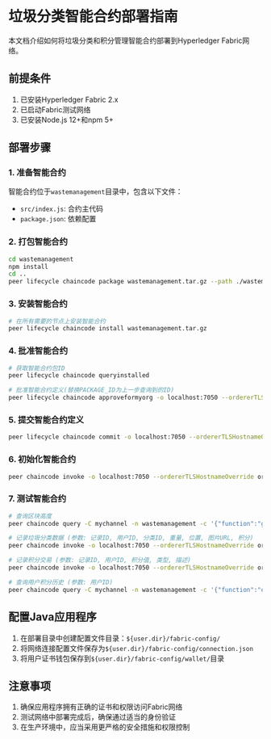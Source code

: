 # 垃圾分类智能合约部署指南

本文档介绍如何将垃圾分类和积分管理智能合约部署到Hyperledger Fabric网络。

## 前提条件

1. 已安装Hyperledger Fabric 2.x
2. 已启动Fabric测试网络
3. 已安装Node.js 12+和npm 5+

## 部署步骤

### 1. 准备智能合约

智能合约位于`wastemanagement`目录中，包含以下文件：
- `src/index.js`: 合约主代码
- `package.json`: 依赖配置

### 2. 打包智能合约

```bash
cd wastemanagement
npm install
cd ..
peer lifecycle chaincode package wastemanagement.tar.gz --path ./wastemanagement --lang node --label wastemanagement_1.0
```

### 3. 安装智能合约

```bash
# 在所有需要的节点上安装智能合约
peer lifecycle chaincode install wastemanagement.tar.gz
```

### 4. 批准智能合约

```bash
# 获取智能合约包ID
peer lifecycle chaincode queryinstalled

# 批准智能合约定义(替换PACKAGE_ID为上一步查询到的ID)
peer lifecycle chaincode approveformyorg -o localhost:7050 --ordererTLSHostnameOverride orderer.example.com --channelID mychannel --name wastemanagement --version 1.0 --package-id PACKAGE_ID --sequence 1 --tls --cafile ${PWD}/organizations/ordererOrganizations/example.com/orderers/orderer.example.com/msp/tlscacerts/tlsca.example.com-cert.pem
```

### 5. 提交智能合约定义

```bash
peer lifecycle chaincode commit -o localhost:7050 --ordererTLSHostnameOverride orderer.example.com --channelID mychannel --name wastemanagement --version 1.0 --sequence 1 --tls --cafile ${PWD}/organizations/ordererOrganizations/example.com/orderers/orderer.example.com/msp/tlscacerts/tlsca.example.com-cert.pem --peerAddresses localhost:7051 --tlsRootCertFiles ${PWD}/organizations/peerOrganizations/org1.example.com/peers/peer0.org1.example.com/tls/ca.crt --peerAddresses localhost:9051 --tlsRootCertFiles ${PWD}/organizations/peerOrganizations/org2.example.com/peers/peer0.org2.example.com/tls/ca.crt
```

### 6. 初始化智能合约

```bash
peer chaincode invoke -o localhost:7050 --ordererTLSHostnameOverride orderer.example.com --tls --cafile ${PWD}/organizations/ordererOrganizations/example.com/orderers/orderer.example.com/msp/tlscacerts/tlsca.example.com-cert.pem -C mychannel -n wastemanagement --peerAddresses localhost:7051 --tlsRootCertFiles ${PWD}/organizations/peerOrganizations/org1.example.com/peers/peer0.org1.example.com/tls/ca.crt --peerAddresses localhost:9051 --tlsRootCertFiles ${PWD}/organizations/peerOrganizations/org2.example.com/peers/peer0.org2.example.com/tls/ca.crt -c '{"function":"initLedger","Args":[]}'
```

### 7. 测试智能合约

```bash
# 查询区块高度
peer chaincode query -C mychannel -n wastemanagement -c '{"function":"getBlockHeight","Args":[]}'

# 记录垃圾分类数据 (参数: 记录ID, 用户ID, 分类ID, 重量, 位置, 图片URL, 积分)
peer chaincode invoke -o localhost:7050 --ordererTLSHostnameOverride orderer.example.com --tls --cafile ${PWD}/organizations/ordererOrganizations/example.com/orderers/orderer.example.com/msp/tlscacerts/tlsca.example.com-cert.pem -C mychannel -n wastemanagement --peerAddresses localhost:7051 --tlsRootCertFiles ${PWD}/organizations/peerOrganizations/org1.example.com/peers/peer0.org1.example.com/tls/ca.crt --peerAddresses localhost:9051 --tlsRootCertFiles ${PWD}/organizations/peerOrganizations/org2.example.com/peers/peer0.org2.example.com/tls/ca.crt -c '{"function":"recordWasteClassification","Args":["1", "1001", "2", "1.5", "北京市朝阳区", "http://example.com/image.jpg", "25"]}'

# 记录积分交易 (参数: 记录ID, 用户ID, 积分值, 类型, 描述)
peer chaincode invoke -o localhost:7050 --ordererTLSHostnameOverride orderer.example.com --tls --cafile ${PWD}/organizations/ordererOrganizations/example.com/orderers/orderer.example.com/msp/tlscacerts/tlsca.example.com-cert.pem -C mychannel -n wastemanagement --peerAddresses localhost:7051 --tlsRootCertFiles ${PWD}/organizations/peerOrganizations/org1.example.com/peers/peer0.org1.example.com/tls/ca.crt --peerAddresses localhost:9051 --tlsRootCertFiles ${PWD}/organizations/peerOrganizations/org2.example.com/peers/peer0.org2.example.com/tls/ca.crt -c '{"function":"recordPointsTransaction","Args":["1", "1001", "25", "1", "正确投放有害垃圾，获得积分奖励"]}'

# 查询用户积分历史 (参数: 用户ID)
peer chaincode query -C mychannel -n wastemanagement -c '{"function":"queryUserPointsHistory","Args":["1001"]}'
```

## 配置Java应用程序

1. 在部署目录中创建配置文件目录：`${user.dir}/fabric-config/`
2. 将网络连接配置文件保存为`${user.dir}/fabric-config/connection.json`
3. 将用户证书钱包保存到`${user.dir}/fabric-config/wallet/`目录

## 注意事项

1. 确保应用程序拥有正确的证书和权限访问Fabric网络
2. 测试网络中部署完成后，确保通过适当的身份验证
3. 在生产环境中，应当采用更严格的安全措施和权限控制 